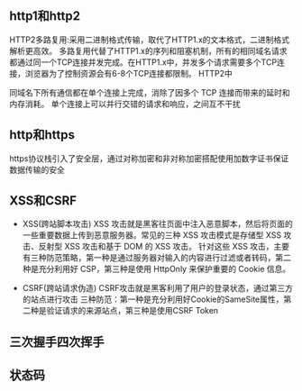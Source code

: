 ## http1和http2
HTTP2多路复用:采用二进制格式传输，取代了HTTP1.x的文本格式，二进制格式解析更高效。
多路复用代替了HTTP1.x的序列和阻塞机制，所有的相同域名请求都通过同一个TCP连接并发完成。在HTTP1.x中，并发多个请求需要多个TCP连接，浏览器为了控制资源会有6-8个TCP连接都限制。
HTTP2中

同域名下所有通信都在单个连接上完成，消除了因多个 TCP 连接而带来的延时和内存消耗。
单个连接上可以并行交错的请求和响应，之间互不干扰


## http和https
https协议栈引入了安全层，通过对称加密和非对称加密搭配使用加数字证书保证数据传输的安全


## XSS和CSRF
- XSS(跨站脚本攻击)
XSS 攻击就是黑客往页面中注入恶意脚本，然后将页面的一些重要数据上传到恶意服务器。常见的三种 XSS 攻击模式是存储型 XSS 攻击、反射型 XSS 攻击和基于 DOM 的 XSS 攻击。
针对这些 XSS 攻击，主要有三种防范策略，第一种是通过服务器对输入的内容进行过滤或者转码，第二种是充分利用好 CSP，第三种是使用 HttpOnly 来保护重要的 Cookie 信息。

- CSRF(跨站请求伪造)
CSRF攻击就是黑客利用了用户的登录状态，通过第三方的站点进行攻击
三种防范：第一种是充分利用好Cookie的SameSite属性，第二种是验证请求的来源站点，第三种是使用CSRF Token


## 三次握手四次挥手

## 状态码